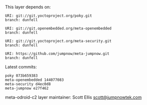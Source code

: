 This layer depends on:

    URI: git://git.yoctoproject.org/poky.git
    branch: dunfell

    URI: git://git.openembedded.org/meta-openembedded
    branch: dunfell

    URI: git://git.yoctoproject.org/meta-security.git
    branch: dunfell

    URI: https://github.com/jumpnow/meta-jumpnow.git
    branch: dunfell

Latest commits:

    poky 073b659383
    meta-openembedded 144077083
    meta-security d4ec0d8
    meta-jumpnow e27f462

meta-odroid-c2 layer maintainer: Scott Ellis <scott@jumpnowtek.com>
